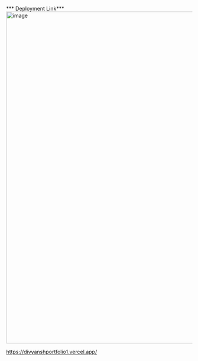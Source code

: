 *** Deployment Link*** 
<img width="1898" height="897" alt="image" src="https://github.com/user-attachments/assets/955b402c-27ef-41fd-8b80-fde04a00b86d" />

https://divyanshportfolio1.vercel.app/ 
